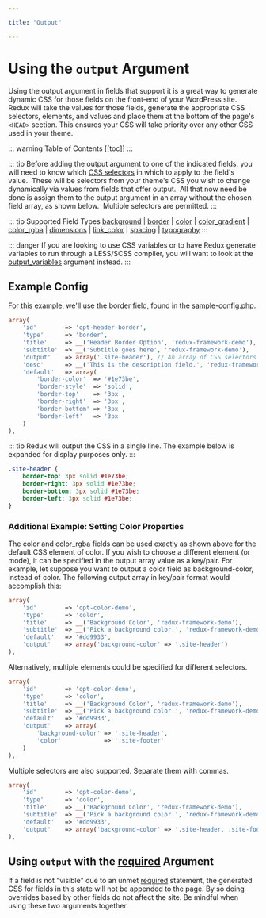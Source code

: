 ```yaml
---

title: "Output" 

---
```


# Using the `output` Argument

Using the output argument in fields that support it is a great way to generate dynamic CSS for those fields on the 
front-end of your WordPress site.  Redux will take the values for those fields, generate the appropriate CSS selectors, 
elements, and values and place them at the bottom of the page's `<HEAD>` section. This ensures your CSS will take 
priority over any other CSS used in your theme.

::: warning Table of Contents
[[toc]]
:::

::: tip 
Before adding the output argument to one of the indicated fields, you will need to know which 
[CSS selectors](http://www.w3schools.com/cssref/css_selectors.asp) in which to apply to the field's value.  These will 
be selectors from your theme's CSS you wish to change dynamically via values from fields that offer output.  All that 
now need be done is assign them to the output argument in an array without the chosen field array, as shown below.  
Multiple selectors are permitted.
:::

::: tip Supported Field Types
[background](../../core-fields/background.md) | [border](../../core-fields/border.md) | [color](../../core-fields/color.md) | [color_gradient](../../core-fields/color-gradient.md) | [color_rgba](../../core-fields/color-rgba.md) | [dimensions](../../core-fields/dimensions.md) | [link_color](../../core-fields/link-color.md) | [spacing](../../core-fields/spacing.md) | [typography](../../core-fields/typography.md)
:::

::: danger
If you are looking to use CSS variables or to have Redux generate variables to run through a LESS/SCSS compiler, you 
will want to look at the <u>[output_variables](output-variables.md)</u> argument instead.
:::

## Example Config

For this example, we'll use the border field, found in the 
[sample-config.php](https://github.com/ReduxFramework/redux-framework/blob/master/sample/sample-config.php).
```php
array(
    'id'        => 'opt-header-border',
    'type'      => 'border',
    'title'     => __('Header Border Option', 'redux-framework-demo'),
    'subtitle'  => __('Subtitle goes here', 'redux-framework-demo'),
    'output'    => array('.site-header'), // An array of CSS selectors
    'desc'      => __('This is the description field.', 'redux-framework-demo'),
    'default'   => array(
        'border-color'  => '#1e73be', 
        'border-style'  => 'solid', 
        'border-top'    => '3px', 
        'border-right'  => '3px', 
        'border-bottom' => '3px', 
        'border-left'   => '3px'
    )
),
```

::: tip 
Redux will output the CSS in a single line. The example below is expanded for display purposes only.
:::

```css
.site-header {
    border-top: 3px solid #1e73be;
    border-right: 3px solid #1e73be;
    border-bottom: 3px solid #1e73be;
    border-left: 3px solid #1e73be;
}
```

### Additional Example: Setting Color Properties
The color and color_rgba fields can be used exactly as shown above for the default CSS element of color.  If you wish to choose a different element (or mode), it can be specified in the output array value as a key/pair.  For example, let suppose you want to output a color field as background-color, instead of color.  The following output array in key/pair format would accomplish this:

```php
array(
    'id'        => 'opt-color-demo',
    'type'      => 'color',
    'title'     => __('Background Color', 'redux-framework-demo'),
    'subtitle'  => __('Pick a background color.', 'redux-framework-demo'),
    'default'   => '#dd9933',
    'output'    => array('background-color' => '.site-header')
),
```

Alternatively, multiple elements could be specified for different selectors.

```php
array(
    'id'        => 'opt-color-demo',
    'type'      => 'color',
    'title'     => __('Background Color', 'redux-framework-demo'),
    'subtitle'  => __('Pick a background color.', 'redux-framework-demo'),
    'default'   => '#dd9933',
    'output'    => array(
        'background-color' => '.site-header', 
        'color'            => '.site-footer'
    )
),
```

Multiple selectors are also supported.  Separate them with commas.

```php
array(
    'id'        => 'opt-color-demo',
    'type'      => 'color',
    'title'     => __('Background Color', 'redux-framework-demo'),
    'subtitle'  => __('Pick a background color.', 'redux-framework-demo'),
    'default'   => '#dd9933',
    'output'    => array('background-color' => '.site-header, .site-footer')
),
```

## Using `output` with the [required](./required) Argument

If a field is not "visible" due to an unmet [required](./required) statement, the generated CSS for fields in this state
will not be appended to the page. By so doing overrides based by other fields do not affect the site. Be mindful when using these two arguments together.